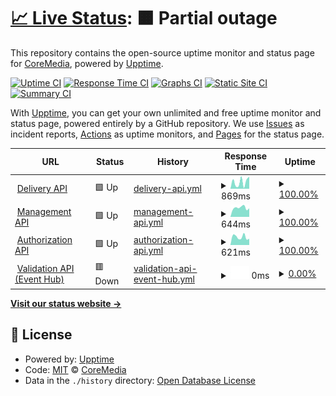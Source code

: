 # [📈 Live Status](https://CoreMedia.github.io/campaign.upptime): <!--live status--> **🟧 Partial outage**

This repository contains the open-source uptime monitor and status page for [CoreMedia](http://www.coremedia.com), powered by [Upptime](https://github.com/upptime/upptime).

[![Uptime CI](https://github.com/CoreMedia/campaign.upptime/workflows/Uptime%20CI/badge.svg)](https://github.com/CoreMedia/campaign.upptime/actions?query=workflow%3A%22Uptime+CI%22)
[![Response Time CI](https://github.com/CoreMedia/campaign.upptime/workflows/Response%20Time%20CI/badge.svg)](https://github.com/CoreMedia/campaign.upptime/actions?query=workflow%3A%22Response+Time+CI%22)
[![Graphs CI](https://github.com/CoreMedia/campaign.upptime/workflows/Graphs%20CI/badge.svg)](https://github.com/CoreMedia/campaign.upptime/actions?query=workflow%3A%22Graphs+CI%22)
[![Static Site CI](https://github.com/CoreMedia/campaign.upptime/workflows/Static%20Site%20CI/badge.svg)](https://github.com/CoreMedia/campaign.upptime/actions?query=workflow%3A%22Static+Site+CI%22)
[![Summary CI](https://github.com/CoreMedia/campaign.upptime/workflows/Summary%20CI/badge.svg)](https://github.com/CoreMedia/campaign.upptime/actions?query=workflow%3A%22Summary+CI%22)

With [Upptime](https://upptime.js.org), you can get your own unlimited and free uptime monitor and status page, powered entirely by a GitHub repository. We use [Issues](https://github.com/CoreMedia/campaign.upptime/issues) as incident reports, [Actions](https://github.com/CoreMedia/campaign.upptime/actions) as uptime monitors, and [Pages](https://CoreMedia.github.io/campaign.upptime) for the status page.

<!--start: status pages-->
<!-- This summary is generated by Upptime (https://github.com/upptime/upptime) -->
<!-- Do not edit this manually, your changes will be overwritten -->
<!-- prettier-ignore -->
| URL | Status | History | Response Time | Uptime |
| --- | ------ | ------- | ------------- | ------ |
| <img alt="" src="https://icons.duckduckgo.com/ip3/api.campaigns.coremedia.io.ico" height="13"> [Delivery API](https://api.campaigns.coremedia.io) | 🟩 Up | [delivery-api.yml](https://github.com/CoreMedia/campaign.upptime/commits/HEAD/history/delivery-api.yml) | <details><summary><img alt="Response time graph" src="./graphs/delivery-api/response-time-week.png" height="20"> 869ms</summary><br><a href="https://status.campaigns.coremedia.io/history/delivery-api"><img alt="Response time 773" src="https://img.shields.io/endpoint?url=https%3A%2F%2Fraw.githubusercontent.com%2FCoreMedia%2Fcampaign.upptime%2FHEAD%2Fapi%2Fdelivery-api%2Fresponse-time.json"></a><br><a href="https://status.campaigns.coremedia.io/history/delivery-api"><img alt="24-hour response time 1542" src="https://img.shields.io/endpoint?url=https%3A%2F%2Fraw.githubusercontent.com%2FCoreMedia%2Fcampaign.upptime%2FHEAD%2Fapi%2Fdelivery-api%2Fresponse-time-day.json"></a><br><a href="https://status.campaigns.coremedia.io/history/delivery-api"><img alt="7-day response time 869" src="https://img.shields.io/endpoint?url=https%3A%2F%2Fraw.githubusercontent.com%2FCoreMedia%2Fcampaign.upptime%2FHEAD%2Fapi%2Fdelivery-api%2Fresponse-time-week.json"></a><br><a href="https://status.campaigns.coremedia.io/history/delivery-api"><img alt="30-day response time 712" src="https://img.shields.io/endpoint?url=https%3A%2F%2Fraw.githubusercontent.com%2FCoreMedia%2Fcampaign.upptime%2FHEAD%2Fapi%2Fdelivery-api%2Fresponse-time-month.json"></a><br><a href="https://status.campaigns.coremedia.io/history/delivery-api"><img alt="1-year response time 665" src="https://img.shields.io/endpoint?url=https%3A%2F%2Fraw.githubusercontent.com%2FCoreMedia%2Fcampaign.upptime%2FHEAD%2Fapi%2Fdelivery-api%2Fresponse-time-year.json"></a></details> | <details><summary><a href="https://status.campaigns.coremedia.io/history/delivery-api">100.00%</a></summary><a href="https://status.campaigns.coremedia.io/history/delivery-api"><img alt="All-time uptime 100.00%" src="https://img.shields.io/endpoint?url=https%3A%2F%2Fraw.githubusercontent.com%2FCoreMedia%2Fcampaign.upptime%2FHEAD%2Fapi%2Fdelivery-api%2Fuptime.json"></a><br><a href="https://status.campaigns.coremedia.io/history/delivery-api"><img alt="24-hour uptime 100.00%" src="https://img.shields.io/endpoint?url=https%3A%2F%2Fraw.githubusercontent.com%2FCoreMedia%2Fcampaign.upptime%2FHEAD%2Fapi%2Fdelivery-api%2Fuptime-day.json"></a><br><a href="https://status.campaigns.coremedia.io/history/delivery-api"><img alt="7-day uptime 100.00%" src="https://img.shields.io/endpoint?url=https%3A%2F%2Fraw.githubusercontent.com%2FCoreMedia%2Fcampaign.upptime%2FHEAD%2Fapi%2Fdelivery-api%2Fuptime-week.json"></a><br><a href="https://status.campaigns.coremedia.io/history/delivery-api"><img alt="30-day uptime 100.00%" src="https://img.shields.io/endpoint?url=https%3A%2F%2Fraw.githubusercontent.com%2FCoreMedia%2Fcampaign.upptime%2FHEAD%2Fapi%2Fdelivery-api%2Fuptime-month.json"></a><br><a href="https://status.campaigns.coremedia.io/history/delivery-api"><img alt="1-year uptime 100.00%" src="https://img.shields.io/endpoint?url=https%3A%2F%2Fraw.githubusercontent.com%2FCoreMedia%2Fcampaign.upptime%2FHEAD%2Fapi%2Fdelivery-api%2Fuptime-year.json"></a></details>
| <img alt="" src="https://icons.duckduckgo.com/ip3/prod.campaign-management-prod.coremedia.services.ico" height="13"> [Management API](https://prod.campaign-management-prod.coremedia.services/graphql) | 🟩 Up | [management-api.yml](https://github.com/CoreMedia/campaign.upptime/commits/HEAD/history/management-api.yml) | <details><summary><img alt="Response time graph" src="./graphs/management-api/response-time-week.png" height="20"> 644ms</summary><br><a href="https://status.campaigns.coremedia.io/history/management-api"><img alt="Response time 569" src="https://img.shields.io/endpoint?url=https%3A%2F%2Fraw.githubusercontent.com%2FCoreMedia%2Fcampaign.upptime%2FHEAD%2Fapi%2Fmanagement-api%2Fresponse-time.json"></a><br><a href="https://status.campaigns.coremedia.io/history/management-api"><img alt="24-hour response time 603" src="https://img.shields.io/endpoint?url=https%3A%2F%2Fraw.githubusercontent.com%2FCoreMedia%2Fcampaign.upptime%2FHEAD%2Fapi%2Fmanagement-api%2Fresponse-time-day.json"></a><br><a href="https://status.campaigns.coremedia.io/history/management-api"><img alt="7-day response time 644" src="https://img.shields.io/endpoint?url=https%3A%2F%2Fraw.githubusercontent.com%2FCoreMedia%2Fcampaign.upptime%2FHEAD%2Fapi%2Fmanagement-api%2Fresponse-time-week.json"></a><br><a href="https://status.campaigns.coremedia.io/history/management-api"><img alt="30-day response time 598" src="https://img.shields.io/endpoint?url=https%3A%2F%2Fraw.githubusercontent.com%2FCoreMedia%2Fcampaign.upptime%2FHEAD%2Fapi%2Fmanagement-api%2Fresponse-time-month.json"></a><br><a href="https://status.campaigns.coremedia.io/history/management-api"><img alt="1-year response time 568" src="https://img.shields.io/endpoint?url=https%3A%2F%2Fraw.githubusercontent.com%2FCoreMedia%2Fcampaign.upptime%2FHEAD%2Fapi%2Fmanagement-api%2Fresponse-time-year.json"></a></details> | <details><summary><a href="https://status.campaigns.coremedia.io/history/management-api">100.00%</a></summary><a href="https://status.campaigns.coremedia.io/history/management-api"><img alt="All-time uptime 99.85%" src="https://img.shields.io/endpoint?url=https%3A%2F%2Fraw.githubusercontent.com%2FCoreMedia%2Fcampaign.upptime%2FHEAD%2Fapi%2Fmanagement-api%2Fuptime.json"></a><br><a href="https://status.campaigns.coremedia.io/history/management-api"><img alt="24-hour uptime 100.00%" src="https://img.shields.io/endpoint?url=https%3A%2F%2Fraw.githubusercontent.com%2FCoreMedia%2Fcampaign.upptime%2FHEAD%2Fapi%2Fmanagement-api%2Fuptime-day.json"></a><br><a href="https://status.campaigns.coremedia.io/history/management-api"><img alt="7-day uptime 100.00%" src="https://img.shields.io/endpoint?url=https%3A%2F%2Fraw.githubusercontent.com%2FCoreMedia%2Fcampaign.upptime%2FHEAD%2Fapi%2Fmanagement-api%2Fuptime-week.json"></a><br><a href="https://status.campaigns.coremedia.io/history/management-api"><img alt="30-day uptime 100.00%" src="https://img.shields.io/endpoint?url=https%3A%2F%2Fraw.githubusercontent.com%2FCoreMedia%2Fcampaign.upptime%2FHEAD%2Fapi%2Fmanagement-api%2Fuptime-month.json"></a><br><a href="https://status.campaigns.coremedia.io/history/management-api"><img alt="1-year uptime 99.81%" src="https://img.shields.io/endpoint?url=https%3A%2F%2Fraw.githubusercontent.com%2FCoreMedia%2Fcampaign.upptime%2FHEAD%2Fapi%2Fmanagement-api%2Fuptime-year.json"></a></details>
| <img alt="" src="https://icons.duckduckgo.com/ip3/coremedia-jwt.api.coremedia.services.ico" height="13"> [Authorization API](https://coremedia-jwt.api.coremedia.services/v1/config) | 🟩 Up | [authorization-api.yml](https://github.com/CoreMedia/campaign.upptime/commits/HEAD/history/authorization-api.yml) | <details><summary><img alt="Response time graph" src="./graphs/authorization-api/response-time-week.png" height="20"> 621ms</summary><br><a href="https://status.campaigns.coremedia.io/history/authorization-api"><img alt="Response time 541" src="https://img.shields.io/endpoint?url=https%3A%2F%2Fraw.githubusercontent.com%2FCoreMedia%2Fcampaign.upptime%2FHEAD%2Fapi%2Fauthorization-api%2Fresponse-time.json"></a><br><a href="https://status.campaigns.coremedia.io/history/authorization-api"><img alt="24-hour response time 488" src="https://img.shields.io/endpoint?url=https%3A%2F%2Fraw.githubusercontent.com%2FCoreMedia%2Fcampaign.upptime%2FHEAD%2Fapi%2Fauthorization-api%2Fresponse-time-day.json"></a><br><a href="https://status.campaigns.coremedia.io/history/authorization-api"><img alt="7-day response time 621" src="https://img.shields.io/endpoint?url=https%3A%2F%2Fraw.githubusercontent.com%2FCoreMedia%2Fcampaign.upptime%2FHEAD%2Fapi%2Fauthorization-api%2Fresponse-time-week.json"></a><br><a href="https://status.campaigns.coremedia.io/history/authorization-api"><img alt="30-day response time 543" src="https://img.shields.io/endpoint?url=https%3A%2F%2Fraw.githubusercontent.com%2FCoreMedia%2Fcampaign.upptime%2FHEAD%2Fapi%2Fauthorization-api%2Fresponse-time-month.json"></a><br><a href="https://status.campaigns.coremedia.io/history/authorization-api"><img alt="1-year response time 527" src="https://img.shields.io/endpoint?url=https%3A%2F%2Fraw.githubusercontent.com%2FCoreMedia%2Fcampaign.upptime%2FHEAD%2Fapi%2Fauthorization-api%2Fresponse-time-year.json"></a></details> | <details><summary><a href="https://status.campaigns.coremedia.io/history/authorization-api">100.00%</a></summary><a href="https://status.campaigns.coremedia.io/history/authorization-api"><img alt="All-time uptime 100.00%" src="https://img.shields.io/endpoint?url=https%3A%2F%2Fraw.githubusercontent.com%2FCoreMedia%2Fcampaign.upptime%2FHEAD%2Fapi%2Fauthorization-api%2Fuptime.json"></a><br><a href="https://status.campaigns.coremedia.io/history/authorization-api"><img alt="24-hour uptime 100.00%" src="https://img.shields.io/endpoint?url=https%3A%2F%2Fraw.githubusercontent.com%2FCoreMedia%2Fcampaign.upptime%2FHEAD%2Fapi%2Fauthorization-api%2Fuptime-day.json"></a><br><a href="https://status.campaigns.coremedia.io/history/authorization-api"><img alt="7-day uptime 100.00%" src="https://img.shields.io/endpoint?url=https%3A%2F%2Fraw.githubusercontent.com%2FCoreMedia%2Fcampaign.upptime%2FHEAD%2Fapi%2Fauthorization-api%2Fuptime-week.json"></a><br><a href="https://status.campaigns.coremedia.io/history/authorization-api"><img alt="30-day uptime 100.00%" src="https://img.shields.io/endpoint?url=https%3A%2F%2Fraw.githubusercontent.com%2FCoreMedia%2Fcampaign.upptime%2FHEAD%2Fapi%2Fauthorization-api%2Fuptime-month.json"></a><br><a href="https://status.campaigns.coremedia.io/history/authorization-api"><img alt="1-year uptime 100.00%" src="https://img.shields.io/endpoint?url=https%3A%2F%2Fraw.githubusercontent.com%2FCoreMedia%2Fcampaign.upptime%2FHEAD%2Fapi%2Fauthorization-api%2Fuptime-year.json"></a></details>
| <img alt="" src="https://icons.duckduckgo.com/ip3/prod-rest.campaign-management-prod.coremedia.services.ico" height="13"> [Validation API (Event Hub)](https://prod-rest.campaign-management-prod.coremedia.services/eventHubHook) | 🟥 Down | [validation-api-event-hub.yml](https://github.com/CoreMedia/campaign.upptime/commits/HEAD/history/validation-api-event-hub.yml) | <details><summary><img alt="Response time graph" src="./graphs/validation-api-event-hub/response-time-week.png" height="20"> 0ms</summary><br><a href="https://status.campaigns.coremedia.io/history/validation-api-event-hub"><img alt="Response time 957" src="https://img.shields.io/endpoint?url=https%3A%2F%2Fraw.githubusercontent.com%2FCoreMedia%2Fcampaign.upptime%2FHEAD%2Fapi%2Fvalidation-api-event-hub%2Fresponse-time.json"></a><br><a href="https://status.campaigns.coremedia.io/history/validation-api-event-hub"><img alt="24-hour response time 0" src="https://img.shields.io/endpoint?url=https%3A%2F%2Fraw.githubusercontent.com%2FCoreMedia%2Fcampaign.upptime%2FHEAD%2Fapi%2Fvalidation-api-event-hub%2Fresponse-time-day.json"></a><br><a href="https://status.campaigns.coremedia.io/history/validation-api-event-hub"><img alt="7-day response time 0" src="https://img.shields.io/endpoint?url=https%3A%2F%2Fraw.githubusercontent.com%2FCoreMedia%2Fcampaign.upptime%2FHEAD%2Fapi%2Fvalidation-api-event-hub%2Fresponse-time-week.json"></a><br><a href="https://status.campaigns.coremedia.io/history/validation-api-event-hub"><img alt="30-day response time 0" src="https://img.shields.io/endpoint?url=https%3A%2F%2Fraw.githubusercontent.com%2FCoreMedia%2Fcampaign.upptime%2FHEAD%2Fapi%2Fvalidation-api-event-hub%2Fresponse-time-month.json"></a><br><a href="https://status.campaigns.coremedia.io/history/validation-api-event-hub"><img alt="1-year response time 964" src="https://img.shields.io/endpoint?url=https%3A%2F%2Fraw.githubusercontent.com%2FCoreMedia%2Fcampaign.upptime%2FHEAD%2Fapi%2Fvalidation-api-event-hub%2Fresponse-time-year.json"></a></details> | <details><summary><a href="https://status.campaigns.coremedia.io/history/validation-api-event-hub">0.00%</a></summary><a href="https://status.campaigns.coremedia.io/history/validation-api-event-hub"><img alt="All-time uptime 92.47%" src="https://img.shields.io/endpoint?url=https%3A%2F%2Fraw.githubusercontent.com%2FCoreMedia%2Fcampaign.upptime%2FHEAD%2Fapi%2Fvalidation-api-event-hub%2Fuptime.json"></a><br><a href="https://status.campaigns.coremedia.io/history/validation-api-event-hub"><img alt="24-hour uptime 0.00%" src="https://img.shields.io/endpoint?url=https%3A%2F%2Fraw.githubusercontent.com%2FCoreMedia%2Fcampaign.upptime%2FHEAD%2Fapi%2Fvalidation-api-event-hub%2Fuptime-day.json"></a><br><a href="https://status.campaigns.coremedia.io/history/validation-api-event-hub"><img alt="7-day uptime 0.00%" src="https://img.shields.io/endpoint?url=https%3A%2F%2Fraw.githubusercontent.com%2FCoreMedia%2Fcampaign.upptime%2FHEAD%2Fapi%2Fvalidation-api-event-hub%2Fuptime-week.json"></a><br><a href="https://status.campaigns.coremedia.io/history/validation-api-event-hub"><img alt="30-day uptime 1.38%" src="https://img.shields.io/endpoint?url=https%3A%2F%2Fraw.githubusercontent.com%2FCoreMedia%2Fcampaign.upptime%2FHEAD%2Fapi%2Fvalidation-api-event-hub%2Fuptime-month.json"></a><br><a href="https://status.campaigns.coremedia.io/history/validation-api-event-hub"><img alt="1-year uptime 90.27%" src="https://img.shields.io/endpoint?url=https%3A%2F%2Fraw.githubusercontent.com%2FCoreMedia%2Fcampaign.upptime%2FHEAD%2Fapi%2Fvalidation-api-event-hub%2Fuptime-year.json"></a></details>

<!--end: status pages-->

[**Visit our status website →**](https://CoreMedia.github.io/campaign.upptime)

## 📄 License

- Powered by: [Upptime](https://github.com/upptime/upptime)
- Code: [MIT](./LICENSE) © [CoreMedia](http://www.coremedia.com)
- Data in the `./history` directory: [Open Database License](https://opendatacommons.org/licenses/odbl/1-0/)
